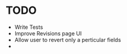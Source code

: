 # TODO

* Write Tests
* Improve Revisions page UI
* Allow user to revert only a perticular fields
*
